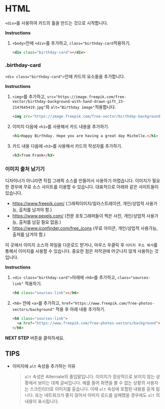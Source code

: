 # HTML
`<div>`를 사용하여 카드의 틀을 만드는 것으로 시작합니다.

**Instructions**
1. `<body>`안에 `<div>`를 추가하고, `class="birthday-card`적용하기. 
    ```html
    <div class="birthday-card"></div>
    ```



### .birthday-card
`<div class="birthday-card">`안에 카드의 요소들을 추가합니다. 

**Instructions**
1. `<img>`를 추가하고,  `src="https://image.freepik.com/free-vector/birthday-background-with-hand-drawn-gift_23-2147645419.jpg"`와  `alt="Birthday image"`적용합니다. 
    ```html
    <img src="https://image.freepik.com/free-vector/birthday-background-with-hand-drawn-gift_23-2147645419.jpg" alt="Birthday Image">
    ```
1. 이미지 다음에 `<h1>`를 사용해서 카드 내용을 추가하기.  
    ```html
    <h1>Happy Birthday. Hope you are having a great day Michelle.</h1> 
    ```
1. 카드 내용 다음에 `<h3>`를 사용해서 카드의 작성자를 추가하기. 
    ```html
    <h3>from Frank</h3>
    ```



### 이미지 출처 남기기
디자이너가 아니라면 직접 그래픽 소스를 만들어서 사용하기 어렵습니다. 이미지가 필요한 경우에 무료 소스 사이트를 이용할 수 있습니다. 대표적으로 아래와 같은 사이트들이 있습니다.
* https://www.freepik.com/ (그래픽이미지/일러스트레이션, 개인/상업적 사용가능, 출처를 남겨야 함.)
* https://www.pexels.com/ (전문 포토그래퍼들이 찍은 사진, 개인/상업적 사용가능, 출처를 남길 필요 없음.)
* https://www.iconfinder.com/free_icons (무료 아이콘, 개인/상업적 사용가능, 출처를 남겨야 함.)

이 곳에서 이미지 소스의 파일을 다운로드 받거나, 마우스 우클릭 후 `이미지 주소 복사`를 통해서 이미지를 사용할 수 있습니다. 중요한 점은 저작권에 어긋나지 않게 사용하는 것입니다. 

**Instructions**
1. `<div class="birthday-card">`아래에 `<h6>`를 추가하고, `class="sources-link"` 적용하기.
    ```html
    <h6 class="sources-link"></h6>
    ```
1. `<h6>` 안에 `<a>`를 추가하고, `href="https://www.freepik.com/free-photos-vectors/background"` 적용 후 아래 내용 추가하기.  
    ```html
    <h6 class="sources-link">
      <a href="https://www.freepik.com/free-photos-vectors/background">Background vector created by Freepik</a>
    </h6> 
    ```



**NEXT STEP** 버튼을 클릭하세요.



## TIPS
* 이미지에 `alt` 속성을 추가하는 이유
    > `alt` 속성은 Alternate의 줄임말입니다. 이미지가 정상적으로 보이지 않는 상황에서 보이는 대체 글씨입니다. 예를 들어 화면을 볼 수 없는 상황의 사용자는 스크린리더로 이미지를 듣습니다. 이때 `alt` 속성에 포함된 내용을 듣게 됩니다. 또는 네트워크가 좋지 않아서 이미지 로드를 실패했을 경우에도 `alt` 의 내용이 표시됩니다.